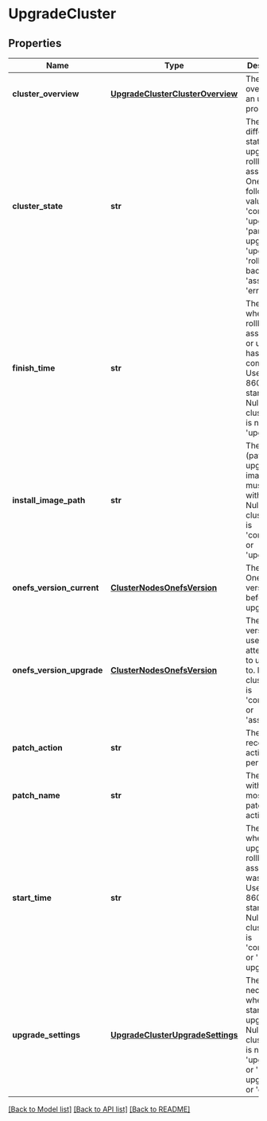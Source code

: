 # UpgradeCluster

## Properties
Name | Type | Description | Notes
------------ | ------------- | ------------- | -------------
**cluster_overview** | [**UpgradeClusterClusterOverview**](UpgradeClusterClusterOverview.md) | The cluster overview of an upgrade process. | [optional] 
**cluster_state** | **str** | The different states of an upgrade, rollback, or assessment. One of the following values: &#39;committed&#39;, &#39;upgraded&#39;, &#39;partially upgraded&#39;, &#39;upgrading&#39;, &#39;rolling back&#39;, &#39;assessing&#39;, &#39;error&#39; | [optional] 
**finish_time** | **str** | The time when a rollback, assessment or upgrade has finished completely. Use ISO 8601 standard. Null if the cluster_state is not &#39;upgraded&#39;. | [optional] 
**install_image_path** | **str** | The location (path) of the upgrade image which must be within /ifs. Null if the cluster_state is &#39;committed&#39; or &#39;upgraded.&#39; | [optional] 
**onefs_version_current** | [**ClusterNodesOnefsVersion**](ClusterNodesOnefsVersion.md) | The current OneFS version before upgrade. | [optional] 
**onefs_version_upgrade** | [**ClusterNodesOnefsVersion**](ClusterNodesOnefsVersion.md) | The OneFS version the user is attempting to upgrade to. Null if the cluster_state is &#39;committed&#39; or &#39;assessing.&#39; | [optional] 
**patch_action** | **str** | The most recent patch action performed. | [optional] 
**patch_name** | **str** | The patch with the most recent patch action. | [optional] 
**start_time** | **str** | The time when an upgrade, rollback, or assessment was started. Use ISO 8601 standard. Null if the cluster_state is &#39;committed&#39; or &#39;partially upgraded.&#39; | [optional] 
**upgrade_settings** | [**UpgradeClusterUpgradeSettings**](UpgradeClusterUpgradeSettings.md) | The settings neccessary when starting an upgrade. Null if the cluster_state is not &#39;upgrading&#39; or &#39;partially upgraded.&#39; or &#39;error&#39;. | [optional] 

[[Back to Model list]](../README.md#documentation-for-models) [[Back to API list]](../README.md#documentation-for-api-endpoints) [[Back to README]](../README.md)


